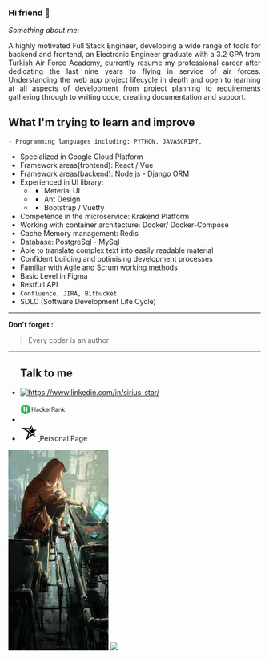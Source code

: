 ### Hi friend 👋

_Something about me:_

 <p ALIGN="justify"> A highly motivated Full Stack Engineer, developing a wide range of tools for backend and frontend, an Electronic Engineer graduate with a 3.2 GPA from Turkish Air Force Academy, currently resume my professional career after dedicating the last nine years to flying in service of air forces. Understanding the web app project lifecycle in depth and open to learning at all aspects of development from project planning to requirements gathering through to writing code, creating documentation and support.</p>
 
## What I'm trying to learn and improve
 	- Programming languages including: PYTHON, JAVASCRIPT, 
  - Specialized in Google Cloud Platform
  - Framework areas(frontend): React / Vue
  - Framework areas(backend): Node.js - Django ORM
  - Experienced in UI library:
    - - Meterial UI
    - - Ant Design
    - - Bootstrap / Vuetfy
  - Competence in the microservice: Krakend Platform
  - Working with container architecture: Docker/ Docker-Compose
  - Cache Memory management: Redis
  - Database: PostgreSql - MySql
  - Able to translate complex text into easily readable material
  - Confident building and optimising development processes
  - Familiar with Agile and Scrum working methods
  - Basic Level in Figma
  - Restfull API
  - `Confluence, JIRA, Bitbucket`
  - SDLC (Software Development Life Cycle)
<hr>

**Don't forget :**
 > Every coder is an author

<hr>
<div>
    <div>
        <ul>
            <h2>Talk to me</h2>
            <li>
                <a href="https://www.linkedin.com/in/sirius-star" target="_blank">
                <img src="https://img.shields.io/badge/%20-linkedin-0072b1" alt="https://www.linkedin.com/in/sirius-star/" width="65px">
                </a>  
            </li>
            <li>
                <a href="https://www.hackerrank.com/Sirius_Star" target="_blank"> 
                    <img src="hackerrank.png" width="90px" alt="https://www.hackerrank.com/Sirius_Star">
                </a>
            </li>
            <li>
                <a href="https://sirius-star42.github.io/Hasan-DALKILIC/" target="_blank">
                   <img src="star.png" width="35px" alt="https://sirius-star42.github.io/Hasan-DALKILIC/"> 
                </a>Personal Page
            </li>
        </ul>  
        <img src="Wv6FAwWy.jpg" height="400px"/> 
        <img src="https://github-readme-stats.vercel.app/api/top-langs/?username=Sirius-Star42&show_icons=true&title_color=ffffff&icon_color=2A75CF&text_color=daf7dc&bg_color=191919">
    </div>       
</div>

